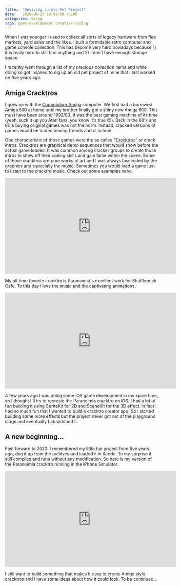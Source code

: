 ```yaml
---
title:  "Reviving an old Pet Project"
date:   2020-06-27 10:00:00 +0200
categories: Boing
tags: game-development creative-coding
---
```


When I was younger I used to collect all sorts of legacy hardware from flee markets, yard sales and the likes. I built a formidable retro computer and game console collection. This has become very hard nowadays because 1) it is really hard to still find anything and 2) I don't have enough storage space.

I recently went through a list of my precious collection items and while doing so got inspired to dig up an old pet project of mine that I last worked on five years ago.

<!--more-->

## Amiga Cracktros
I grew up with the [Commodore Amiga](https://en.wikipedia.org/wiki/Amiga) computer. We first had a borrowed Amiga 500 at home until my brother finally got a shiny new Amiga 600. This must have been around 1992/93. It was the best gaming machine of its time (yeah, suck it up you Atari fans, you know it's true 😉). Back in the 80's and 90's buying original games was not the norm. Instead, cracked versions of games would be traded among friends and at school.

One characteristic of those games were the so called ["Cracktros"](https://en.wikipedia.org/wiki/Crack_intro) or crack intros. Cracktros are graphical demo sequences that would show before the actual game loaded. It was common among cracker groups to create those intros to show off their coding skills and gain fame within the scene. Some of those cracktros are pure works of art and I was always fascinated by the graphics and especially the music. Sometimes you would load a game just to listen to the cracktro music. Check out some examples here:

<iframe width="560" height="315" src="https://www.youtube.com/embed/50WWFEBsgfk" frameborder="0" allow="accelerometer; autoplay; encrypted-media; gyroscope; picture-in-picture" allowfullscreen></iframe>

My all-time favorite cracktro is Paranoimia's excellent work for Shufflepuck Cafe. To this day I love the music and the captivating animations.

<iframe width="560" height="315" src="https://www.youtube.com/embed/IFAgyJGEUYk" frameborder="0" allow="accelerometer; autoplay; encrypted-media; gyroscope; picture-in-picture" allowfullscreen></iframe>

A few years ago I was doing some iOS game development in my spare time, so I thought I'll try to recreate the Paranoimia cracktro on iOS. I had a lot of fun building it using SpriteKit for 2D and SceneKit for the 3D effect. In fact I had so much fun that I wanted to build a cracktro creator app. So I started building some more effects but the project never got out of the playground stage and eventually I abandoned it.

## A new beginning…
Fast forward to 2020. I remembered my little fun project from five years ago, dug it up from the archives and loaded it in Xcode. To my surprise it still compiles and runs without any modification. So here is my version of the Paranoimia cracktro running in the iPhone Simulator:

<iframe width="560" height="315" src="https://www.youtube.com/embed/2YtcehqPwxo" frameborder="0" allow="accelerometer; autoplay; encrypted-media; gyroscope; picture-in-picture" allowfullscreen></iframe>

I still want to build something that makes it easy to create Amiga style cracktros and I have some ideas about how it could look. To be continued…